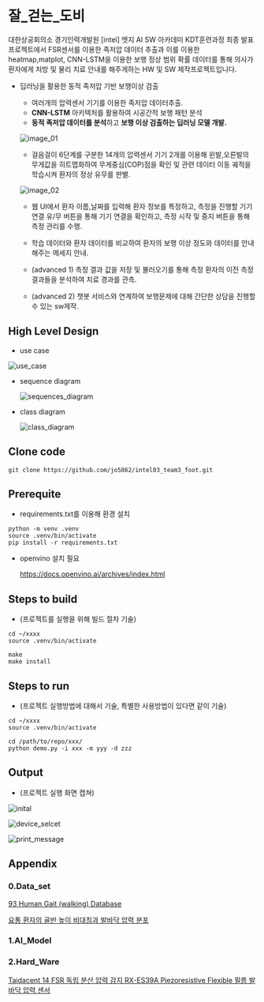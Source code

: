# 잘_걷는_도비

대한상공회의소 경기인력개발원 [intel] 엣지 AI SW 아카데미 KDT훈련과정 최종 발표 프로젝트에서 FSR센서를 이용한 족저압 데이터 추출과 이를 이용한
heatmap,matplot, CNN-LSTM을 이용한 보행 정상 범위 확률 데이터를 통해 의사가 환자에게 처방 및 물리 치료 안내를 해주게하는 HW 및 SW 제작프로젝트입니다.

- 딥러닝을 활용한 동적 족저압 기반 보행이상 검출
    - 여러개의 압력센서 기기를 이용한 족저압 데이터추출.
    - **CNN-LSTM** 아키텍처를 활용하여 시공간적 보행 패턴 분석
    - **동적 족저압 데이터를 분석**하고 **보행 이상 검출하는 딥러닝 모델 개발.**
    
    ![image_01](images/outline_1.png)
    
    - 걸음걸이 6단계를 구분한 14개의 압력센서 기기 2개를 이용해 왼발,오른발의  무게값을 히트맵화하여 무게중심(COP)점을 확인 및 관련 데이터 이동 궤적을 학습시켜 환자의 정상 유무를 판별.
    
    ![image_02](images/outline_2.png)
    
    - 웹  UI에서 환자 이름,날짜를 입력해 환자 정보를 특정하고, 측정을 진행할 기기 연결 유/무 버튼을 통해 기기 연결을 확인하고, 측정 시작 및 중지 버튼을 통해 측정 관리를 수행.
    - 학습 데이터와 환자 데이터를 비교하여 환자의 보행 이상 정도와 데이터를 안내해주는 메세지 안내.
    
    
    - (advanced 1) 측정 결과 값을 저장 및 불러오기를 통해 측정 환자의 이전 측정 결과들을 분석하여 치료 경과를 관측.
    - (advanced 2) 챗봇 서비스와 연계하여 보행문제에 대해 간단한 상담을 진행할 수 있는 sw제작.

## High Level Design

- use case

![use_case](images/hld_1.png)

- sequence diagram
    
    ![sequences_diagram](images/hld_2.png)
    
- class diagram
    
    ![class_diagram](images/hld_3.png)
    

## Clone code


```
git clone https://github.com/jo5862/intel03_team3_foot.git

```

## Prerequite


- requirements.txt를 이용해 환경 설치

```
python -m venv .venv
source .venv/bin/activate
pip install -r requirements.txt
```

- openvino 설치 필요
    
    https://docs.openvino.ai/archives/index.html
    

## Steps to build

- (프로젝트를 실행을 위해 빌드 절차 기술)

```
cd ~/xxxx
source .venv/bin/activate

make
make install

```

## Steps to run

- (프로젝트 실행방법에 대해서 기술, 특별한 사용방법이 있다면 같이 기술)

```
cd ~/xxxx
source .venv/bin/activate

cd /path/to/repo/xxx/
python demo.py -i xxx -m yyy -d zzz

```

## Output

- (프로젝트 실행 화면 캡쳐)

![inital](images/output_1.png)

![device_selcet](images/output_2.png)

![print_message](images/output_3.png)

## Appendix


### 0.Data_set

[93 Human Gait (walking) Database](https://www.kaggle.com/datasets/drdataboston/93-human-gait-database?resource=download)

[요통 환자의 골반 높이 비대칭과  발바닥 압력 분포](https://m.blog.naver.com/realptman/222795018297)

### 1.AI_Model

### 2.Hard_Ware

[Taidacent 14 FSR 독립 분산 압력 감지 RX-ES39A Piezoresistive Flexible 필름 발바닥 압력 센서](https://korean.alibaba.com/product-detail/Taidacent-14-FSR-Independent-Distributed-Pressure-62014289816.html)
